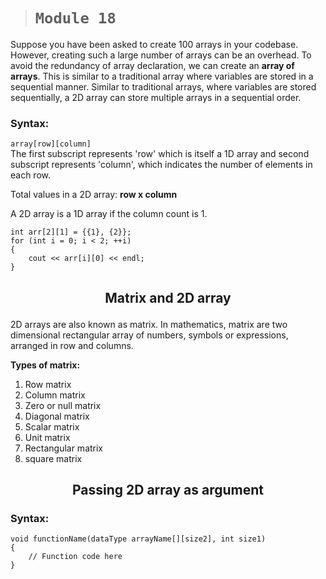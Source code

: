 > # ```Module 18```

Suppose you have been asked to create 100 arrays in your codebase. However, creating such a large number of arrays can be an overhead. To avoid the redundancy of array declaration, we can create an **array of arrays**. This is similar to a traditional array where variables are stored in a sequential manner. Similar to traditional arrays, where variables are stored sequentially, a 2D array can store multiple arrays in a sequential order.

### **Syntax:**  

```array[row][column]```  
The first subscript represents 'row' which is itself a 1D array and second subscript represents 'column', which indicates the number of elements in each row.

Total values in a 2D array: **row x column**

A 2D array is a 1D array if the column count is 1.

```
int arr[2][1] = {{1}, {2}};
for (int i = 0; i < 2; ++i)
{
    cout << arr[i][0] << endl;
}
```

## <p align="center"><b>Matrix and 2D array</b></p>

2D arrays are also known as matrix. In mathematics, matrix are two dimensional rectangular array of numbers, symbols or expressions, arranged in row and columns.

**Types of matrix:**

1. Row matrix
2. Column matrix
3. Zero or null matrix
4. Diagonal matrix
5. Scalar matrix
6. Unit matrix
7. Rectangular matrix
8. square matrix

## <p align="center"><b>Passing 2D array as argument</b></p>

### **Syntax:**  

```
void functionName(dataType arrayName[][size2], int size1)
{
    // Function code here
}
```
